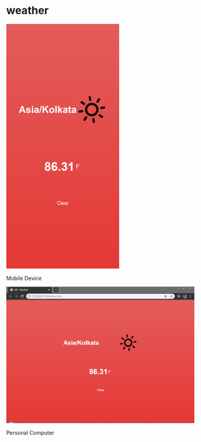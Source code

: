 # weather

<img src = "./mobile.png" width = "300">
<p> Mobile Device </p>

<img src = "./pc.PNG" width = "500">
<p> Personal Computer </p>
